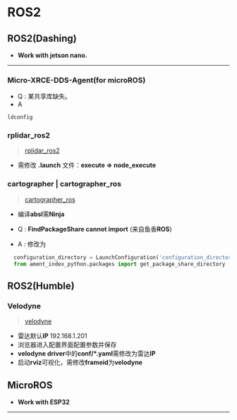 # ROS2

## ROS2(Dashing)

* **Work with jetson nano.**

***

### Micro-XRCE-DDS-Agent(for microROS)

* Q : 某共享库缺失。
* A

```sh
ldconfig
```

### rplidar_ros2

> [rplidar_ros2]()

* 需修改 **.launch** 文件：**execute => node_execute**

### cartographer | cartographer_ros

> [cartographer_ros]()

* 编译**absl**需**Ninja**

* Q : **FindPackageShare cannot import** (来自鱼香**ROS**)
* A : 修改为

```python
  configuration_directory = LaunchConfiguration('configuration_directory',default= os.path.join(get_package_share_directory('fishbot_cartographer'), 'config') )
  from ament_index_python.packages import get_package_share_directory
```

## ROS2(Humble)

### Velodyne

> [velodyne](https://github.com/ros-drivers/velodyne/tree/humble-devel)

* 雷达默认**IP** 192.168.1.201
* 浏览器进入配置界面配置参数并保存
* **velodyne driver**中的**conf/*.yaml**需修改为雷达**IP**
* 启动**rviz**可视化，需修改**frameid**为**velodyne**

## MicroROS

* **Work with ESP32**

***

